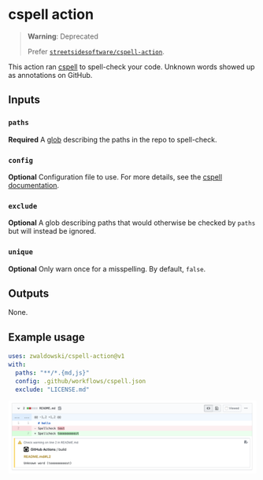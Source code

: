 # cspell action

> **Warning**: Deprecated
>
> Prefer [`streetsidesoftware/cspell-action`](https://github.com/marketplace/actions/cspell-action).

This action ran [cspell](https://github.com/streetsidesoftware/cspell) to spell-check your code. Unknown words showed up as annotations on GitHub.

## Inputs

### `paths`

**Required** A [glob](https://en.wikipedia.org/wiki/Glob_%28programming%29) describing the paths in the repo to spell-check.

### `config`

**Optional** Configuration file to use. For more details, see the [cspell documentation](https://github.com/streetsidesoftware/cspell/tree/master/packages/cspell#customization).

### `exclude`

**Optional** A glob describing paths that would otherwise be checked by `paths` but will instead be ignored.

### `unique`

**Optional** Only warn once for a misspelling. By default, `false`.

## Outputs

None.

## Example usage

```yaml
uses: zwaldowski/cspell-action@v1
with:
  paths: "**/*.{md,js}"
  config: .github/workflows/cspell.json
  exclude: "LICENSE.md"
```

![Screenshot](.github/assets/screenshot.png)
